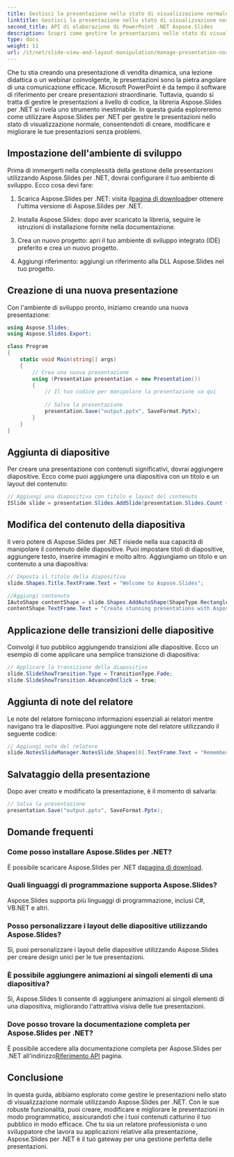 ```yaml
---
title: Gestisci la presentazione nello stato di visualizzazione normale
linktitle: Gestisci la presentazione nello stato di visualizzazione normale
second_title: API di elaborazione di PowerPoint .NET Aspose.Slides
description: Scopri come gestire le presentazioni nello stato di visualizzazione normale utilizzando Aspose.Slides per .NET. Crea, modifica e migliora le presentazioni in modo programmatico con guida passo passo e codice sorgente completo.
type: docs
weight: 11
url: /it/net/slide-view-and-layout-manipulation/manage-presentation-normal-view-state/
---
```


Che tu stia creando una presentazione di vendita dinamica, una lezione didattica o un webinar coinvolgente, le presentazioni sono la pietra angolare di una comunicazione efficace. Microsoft PowerPoint è da tempo il software di riferimento per creare presentazioni straordinarie. Tuttavia, quando si tratta di gestire le presentazioni a livello di codice, la libreria Aspose.Slides per .NET si rivela uno strumento inestimabile. In questa guida esploreremo come utilizzare Aspose.Slides per .NET per gestire le presentazioni nello stato di visualizzazione normale, consentendoti di creare, modificare e migliorare le tue presentazioni senza problemi.

   
## Impostazione dell'ambiente di sviluppo

Prima di immergerti nella complessità della gestione delle presentazioni utilizzando Aspose.Slides per .NET, dovrai configurare il tuo ambiente di sviluppo. Ecco cosa devi fare:

1.  Scarica Aspose.Slides per .NET: visita il[pagina di download](https://releases.aspose.com/slides/net/)per ottenere l'ultima versione di Aspose.Slides per .NET.

2. Installa Aspose.Slides: dopo aver scaricato la libreria, seguire le istruzioni di installazione fornite nella documentazione.

3. Crea un nuovo progetto: apri il tuo ambiente di sviluppo integrato (IDE) preferito e crea un nuovo progetto.

4. Aggiungi riferimento: aggiungi un riferimento alla DLL Aspose.Slides nel tuo progetto.

## Creazione di una nuova presentazione

Con l'ambiente di sviluppo pronto, iniziamo creando una nuova presentazione:

```csharp
using Aspose.Slides;
using Aspose.Slides.Export;

class Program
{
    static void Main(string[] args)
    {
        // Crea una nuova presentazione
        using (Presentation presentation = new Presentation())
        {
            // Il tuo codice per manipolare la presentazione va qui
            
            // Salva la presentazione
            presentation.Save("output.pptx", SaveFormat.Pptx);
        }
    }
}
```

## Aggiunta di diapositive

Per creare una presentazione con contenuti significativi, dovrai aggiungere diapositive. Ecco come puoi aggiungere una diapositiva con un titolo e un layout del contenuto:

```csharp
// Aggiungi una diapositiva con titolo e layout del contenuto
ISlide slide = presentation.Slides.AddSlide(presentation.Slides.Count + 1, presentation.SlideMaster.CustomLayouts[LayoutType.TitleAndObject]);
```

## Modifica del contenuto della diapositiva

Il vero potere di Aspose.Slides per .NET risiede nella sua capacità di manipolare il contenuto delle diapositive. Puoi impostare titoli di diapositive, aggiungere testo, inserire immagini e molto altro. Aggiungiamo un titolo e un contenuto a una diapositiva:

```csharp
// Imposta il titolo della diapositiva
slide.Shapes.Title.TextFrame.Text = "Welcome to Aspose.Slides";

//Aggiungi contenuto
IAutoShape contentShape = slide.Shapes.AddAutoShape(ShapeType.Rectangle, 50, 100, 600, 300);
contentShape.TextFrame.Text = "Create stunning presentations with Aspose.Slides!";
```

## Applicazione delle transizioni delle diapositive

Coinvolgi il tuo pubblico aggiungendo transizioni alle diapositive. Ecco un esempio di come applicare una semplice transizione di diapositiva:

```csharp
// Applicare la transizione della diapositiva
slide.SlideShowTransition.Type = TransitionType.Fade;
slide.SlideShowTransition.AdvanceOnClick = true;
```

## Aggiunta di note del relatore

Le note del relatore forniscono informazioni essenziali ai relatori mentre navigano tra le diapositive. Puoi aggiungere note del relatore utilizzando il seguente codice:

```csharp
// Aggiungi note del relatore
slide.NotesSlideManager.NotesSlide.Shapes[0].TextFrame.Text = "Remember to explain the benefits of Aspose.Slides!";
```

## Salvataggio della presentazione

Dopo aver creato e modificato la presentazione, è il momento di salvarla:

```csharp
// Salva la presentazione
presentation.Save("output.pptx", SaveFormat.Pptx);
```

## Domande frequenti

### Come posso installare Aspose.Slides per .NET?

 È possibile scaricare Aspose.Slides per .NET da[pagina di download](https://releases.aspose.com/slides/net/).

### Quali linguaggi di programmazione supporta Aspose.Slides?

Aspose.Slides supporta più linguaggi di programmazione, inclusi C#, VB.NET e altri.

### Posso personalizzare i layout delle diapositive utilizzando Aspose.Slides?

Sì, puoi personalizzare i layout delle diapositive utilizzando Aspose.Slides per creare design unici per le tue presentazioni.

### È possibile aggiungere animazioni ai singoli elementi di una diapositiva?

Sì, Aspose.Slides ti consente di aggiungere animazioni ai singoli elementi di una diapositiva, migliorando l'attrattiva visiva delle tue presentazioni.

### Dove posso trovare la documentazione completa per Aspose.Slides per .NET?

È possibile accedere alla documentazione completa per Aspose.Slides per .NET all'indirizzo[Riferimento API](https://reference.aspose.com/slides/net/) pagina.

## Conclusione
In questa guida, abbiamo esplorato come gestire le presentazioni nello stato di visualizzazione normale utilizzando Aspose.Slides per .NET. Con le sue robuste funzionalità, puoi creare, modificare e migliorare le presentazioni in modo programmatico, assicurandoti che i tuoi contenuti catturino il tuo pubblico in modo efficace. Che tu sia un relatore professionista o uno sviluppatore che lavora su applicazioni relative alla presentazione, Aspose.Slides per .NET è il tuo gateway per una gestione perfetta delle presentazioni.